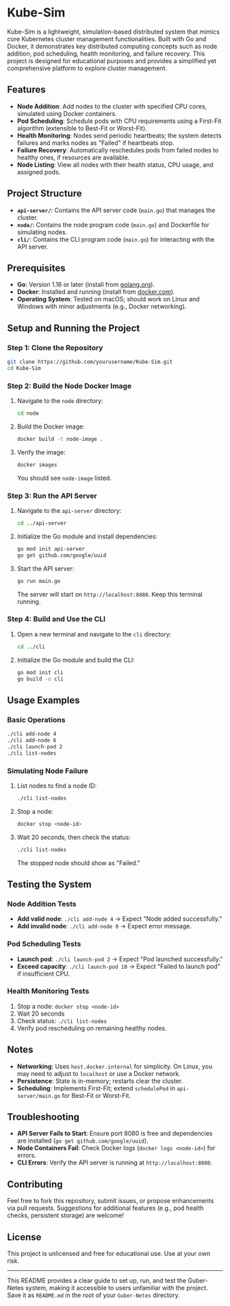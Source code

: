 # Kube-Sim
Kube-Sim is a lightweight, simulation-based distributed system that mimics core Kubernetes cluster management functionalities. Built with Go and Docker, it demonstrates key distributed computing concepts such as node addition, pod scheduling, health monitoring, and failure recovery. This project is designed for educational purposes and provides a simplified yet comprehensive platform to explore cluster management.

## Features
- **Node Addition**: Add nodes to the cluster with specified CPU cores, simulated using Docker containers.
- **Pod Scheduling**: Schedule pods with CPU requirements using a First-Fit algorithm (extensible to Best-Fit or Worst-Fit).
- **Health Monitoring**: Nodes send periodic heartbeats; the system detects failures and marks nodes as "Failed" if heartbeats stop.
- **Failure Recovery**: Automatically reschedules pods from failed nodes to healthy ones, if resources are available.
- **Node Listing**: View all nodes with their health status, CPU usage, and assigned pods.

## Project Structure
- **`api-server/`**: Contains the API server code (`main.go`) that manages the cluster.
- **`node/`**: Contains the node program code (`main.go`) and Dockerfile for simulating nodes.
- **`cli/`**: Contains the CLI program code (`main.go`) for interacting with the API server.

## Prerequisites
- **Go**: Version 1.16 or later (install from [golang.org](https://golang.org/dl/)).
- **Docker**: Installed and running (install from [docker.com](https://www.docker.com/get-started)).
- **Operating System**: Tested on macOS; should work on Linux and Windows with minor adjustments (e.g., Docker networking).

## Setup and Running the Project

### Step 1: Clone the Repository
```bash
git clone https://github.com/yourusername/Kube-Sim.git
cd Kube-Sim
```

### Step 2: Build the Node Docker Image
1. Navigate to the `node` directory:
   ```bash
   cd node
   ```
2. Build the Docker image:
   ```bash
   docker build -t node-image .
   ```
3. Verify the image:
   ```bash
   docker images
   ```
   You should see `node-image` listed.

### Step 3: Run the API Server
1. Navigate to the `api-server` directory:
   ```bash
   cd ../api-server
   ```
2. Initialize the Go module and install dependencies:
   ```bash
   go mod init api-server
   go get github.com/google/uuid
   ```
3. Start the API server:
   ```bash
   go run main.go
   ```
   The server will start on `http://localhost:8080`. Keep this terminal running.

### Step 4: Build and Use the CLI
1. Open a new terminal and navigate to the `cli` directory:
   ```bash
   cd ../cli
   ```
2. Initialize the Go module and build the CLI:
   ```bash
   go mod init cli
   go build -o cli
   ```

## Usage Examples
### Basic Operations
```bash
./cli add-node 4        
./cli add-node 6         
./cli launch-pod 2      
./cli list-nodes         
```

### Simulating Node Failure
1. List nodes to find a node ID:
   ```bash
   ./cli list-nodes
   ```
2. Stop a node:
   ```bash
   docker stop <node-id>
   ```
3. Wait 20 seconds, then check the status:
   ```bash
   ./cli list-nodes
   ```
   The stopped node should show as "Failed."

## Testing the System
### Node Addition Tests
- **Add valid node**: `./cli add-node 4` → Expect "Node added successfully."
- **Add invalid node**: `./cli add-node 0` → Expect error message.

### Pod Scheduling Tests
- **Launch pod**: `./cli launch-pod 2` → Expect "Pod launched successfully."
- **Exceed capacity**: `./cli launch-pod 10` → Expect "Failed to launch pod" if insufficient CPU.

### Health Monitoring Tests
1. Stop a node: `docker stop <node-id>`
2. Wait 20 seconds
3. Check status: `./cli list-nodes`
4. Verify pod rescheduling on remaining healthy nodes.

## Notes
- **Networking**: Uses `host.docker.internal` for simplicity. On Linux, you may need to adjust to `localhost` or use a Docker network.
- **Persistence**: State is in-memory; restarts clear the cluster.
- **Scheduling**: Implements First-Fit; extend `schedulePod` in `api-server/main.go` for Best-Fit or Worst-Fit.

## Troubleshooting
- **API Server Fails to Start**: Ensure port 8080 is free and dependencies are installed (`go get github.com/google/uuid`).
- **Node Containers Fail**: Check Docker logs (`docker logs <node-id>`) for errors.
- **CLI Errors**: Verify the API server is running at `http://localhost:8080`.

## Contributing
Feel free to fork this repository, submit issues, or propose enhancements via pull requests. Suggestions for additional features (e.g., pod health checks, persistent storage) are welcome!

## License
This project is unlicensed and free for educational use. Use at your own risk.

---

This README provides a clear guide to set up, run, and test the Guber-Netes system, making it accessible to users unfamiliar with the project. Save it as `README.md` in the root of your `Guber-Netes` directory.
